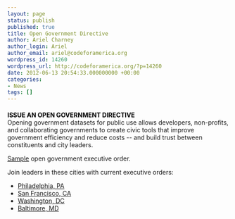 ```yaml
---
layout: page
status: publish
published: true
title: Open Government Directive
author: Ariel Charney
author_login: Ariel
author_email: ariel@codeforamerica.org
wordpress_id: 14260
wordpress_url: http://codeforamerica.org/?p=14260
date: 2012-06-13 20:54:33.000000000 +00:00
categories:
- News
tags: []
---
```

<style>
h1 {margin-top: 20px; margin-bottom: 0px; text-transform: uppercase; color: black; font-size: 14px;}
</style>
<h1>Issue an Open Government Directive</h1>
Opening government datasets for public use allows developers, non-profits, and collaborating governments to create civic tools that improve government efficiency and reduce costs -- and build trust between constituents and city leaders.

<a href="http://opengovernmentinitiative.org/directive/v1/" target="_blank">Sample</a> open government executive order.

Join leaders in these cities with current executive orders:
<ul>
	<li><a href="http://www.phila.gov/EXECUTIVE_ORDERS/pdfs/executive%20orders/10.%20Mayor%20Nutter/2012/EO112.pdf">Philadelphia, PA</a></li>
	<li><a href="http://sfmayor.org/ftp/archive/209.126.225.7/executive-directive-09-06-open-data/index.html">San Francisco, CA</a></li>
	<li><a href=" http://www.scribd.com/fullscreen/26442622?access_key=key-20rfsh26eu0ob66xlbmu">Washington, DC</a></li>
	<li><a href="http://www.baltimorecity.gov/OfficeoftheMayor/NewsMedia/tabid/66/ID/883/Mayor_Rawlings-Blake_Signs_Executive_Order_Creating_Open_Data_Initiative_for_City_Government.aspx">Baltimore, MD</a></li>
</ul>
&nbsp;
